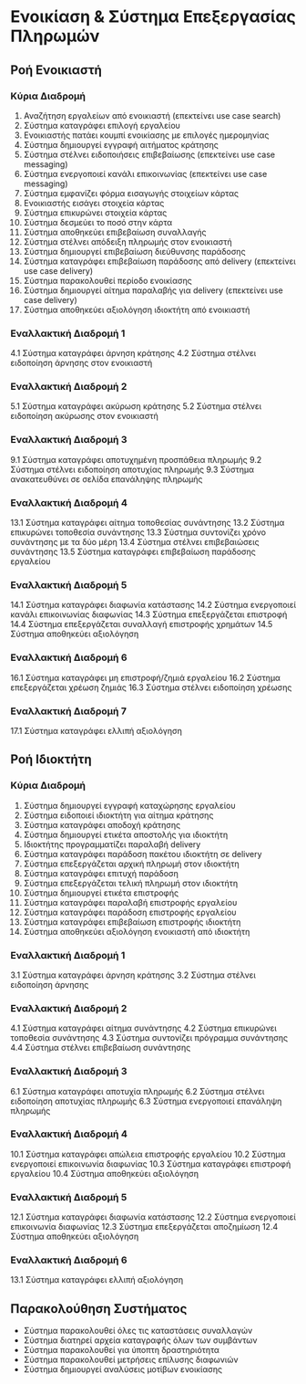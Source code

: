 # Ενοικίαση & Σύστημα Επεξεργασίας Πληρωμών

## Ροή Ενοικιαστή
### Κύρια Διαδρομή
1. Αναζήτηση εργαλείων από ενοικιαστή (επεκτείνει use case search)
2. Σύστημα καταγράφει επιλογή εργαλείου
3. Ενοικιαστής πατάει κουμπί ενοικίασης με επιλογές ημερομηνίας
4. Σύστημα δημιουργεί εγγραφή αιτήματος κράτησης
5. Σύστημα στέλνει ειδοποιήσεις επιβεβαίωσης (επεκτείνει use case messaging)
6. Σύστημα ενεργοποιεί κανάλι επικοινωνίας (επεκτείνει use case messaging)
7. Σύστημα εμφανίζει φόρμα εισαγωγής στοιχείων κάρτας
8. Ενοικιαστής εισάγει στοιχεία κάρτας
9. Σύστημα επικυρώνει στοιχεία κάρτας
10. Σύστημα δεσμεύει το ποσό στην κάρτα
11. Σύστημα αποθηκεύει επιβεβαίωση συναλλαγής
12. Σύστημα στέλνει απόδειξη πληρωμής στον ενοικιαστή
13. Σύστημα δημιουργεί επιβεβαίωση διεύθυνσης παράδοσης
14. Σύστημα καταγράφει επιβεβαίωση παράδοσης από delivery (επεκτείνει use case delivery)
15. Σύστημα παρακολουθεί περίοδο ενοικίασης
16. Σύστημα δημιουργεί αίτημα παραλαβής για delivery (επεκτείνει use case delivery)
17. Σύστημα αποθηκεύει αξιολόγηση ιδιοκτήτη από ενοικιαστή

### Εναλλακτική Διαδρομή 1
4.1 Σύστημα καταγράφει άρνηση κράτησης
4.2 Σύστημα στέλνει ειδοποίηση άρνησης στον ενοικιαστή

### Εναλλακτική Διαδρομή 2
5.1 Σύστημα καταγράφει ακύρωση κράτησης
5.2 Σύστημα στέλνει ειδοποίηση ακύρωσης στον ενοικιαστή

### Εναλλακτική Διαδρομή 3
9.1 Σύστημα καταγράφει αποτυχημένη προσπάθεια πληρωμής
9.2 Σύστημα στέλνει ειδοποίηση αποτυχίας πληρωμής
9.3 Σύστημα ανακατευθύνει σε σελίδα επανάληψης πληρωμής

### Εναλλακτική Διαδρομή 4
13.1 Σύστημα καταγράφει αίτημα τοποθεσίας συνάντησης
13.2 Σύστημα επικυρώνει τοποθεσία συνάντησης
13.3 Σύστημα συντονίζει χρόνο συνάντησης με τα δύο μέρη
13.4 Σύστημα στέλνει επιβεβαιώσεις συνάντησης
13.5 Σύστημα καταγράφει επιβεβαίωση παράδοσης εργαλείου

### Εναλλακτική Διαδρομή 5
14.1 Σύστημα καταγράφει διαφωνία κατάστασης
14.2 Σύστημα ενεργοποιεί κανάλι επικοινωνίας διαφωνίας
14.3 Σύστημα επεξεργάζεται επιστροφή
14.4 Σύστημα επεξεργάζεται συναλλαγή επιστροφής χρημάτων
14.5 Σύστημα αποθηκεύει αξιολόγηση

### Εναλλακτική Διαδρομή 6
16.1 Σύστημα καταγράφει μη επιστροφή/ζημιά εργαλείου
16.2 Σύστημα επεξεργάζεται χρέωση ζημιάς
16.3 Σύστημα στέλνει ειδοποίηση χρέωσης

### Εναλλακτική Διαδρομή 7
17.1 Σύστημα καταγράφει ελλιπή αξιολόγηση

## Ροή Ιδιοκτήτη
### Κύρια Διαδρομή
1. Σύστημα δημιουργεί εγγραφή καταχώρησης εργαλείου
2. Σύστημα ειδοποιεί ιδιοκτήτη για αίτημα κράτησης
3. Σύστημα καταγράφει αποδοχή κράτησης
4. Σύστημα δημιουργεί ετικέτα αποστολής για ιδιοκτήτη
5. Ιδιοκτήτης προγραμματίζει παραλαβή delivery
6. Σύστημα καταγράφει παράδοση πακέτου ιδιοκτήτη σε delivery
7. Σύστημα επεξεργάζεται αρχική πληρωμή στον ιδιοκτήτη
8. Σύστημα καταγράφει επιτυχή παράδοση
9. Σύστημα επεξεργάζεται τελική πληρωμή στον ιδιοκτήτη
10. Σύστημα δημιουργεί ετικέτα επιστροφής
11. Σύστημα καταγράφει παραλαβή επιστροφής εργαλείου
12. Σύστημα καταγράφει παράδοση επιστροφής εργαλείου
13. Σύστημα καταγράφει επιβεβαίωση επιστροφής ιδιοκτήτη
14. Σύστημα αποθηκεύει αξιολόγηση ενοικιαστή από ιδιοκτήτη

### Εναλλακτική Διαδρομή 1
3.1 Σύστημα καταγράφει άρνηση κράτησης
3.2 Σύστημα στέλνει ειδοποίηση άρνησης

### Εναλλακτική Διαδρομή 2
4.1 Σύστημα καταγράφει αίτημα συνάντησης
4.2 Σύστημα επικυρώνει τοποθεσία συνάντησης
4.3 Σύστημα συντονίζει πρόγραμμα συνάντησης
4.4 Σύστημα στέλνει επιβεβαίωση συνάντησης

### Εναλλακτική Διαδρομή 3
6.1 Σύστημα καταγράφει αποτυχία πληρωμής
6.2 Σύστημα στέλνει ειδοποίηση αποτυχίας πληρωμής
6.3 Σύστημα ενεργοποιεί επανάληψη πληρωμής

### Εναλλακτική Διαδρομή 4
10.1 Σύστημα καταγράφει απώλεια επιστροφής εργαλείου
10.2 Σύστημα ενεργοποιεί επικοινωνία διαφωνίας
10.3 Σύστημα καταγράφει επιστροφή εργαλείου
10.4 Σύστημα αποθηκεύει αξιολόγηση

### Εναλλακτική Διαδρομή 5
12.1 Σύστημα καταγράφει διαφωνία κατάστασης
12.2 Σύστημα ενεργοποιεί επικοινωνία διαφωνίας
12.3 Σύστημα επεξεργάζεται αποζημίωση
12.4 Σύστημα αποθηκεύει αξιολόγηση

### Εναλλακτική Διαδρομή 6
13.1 Σύστημα καταγράφει ελλιπή αξιολόγηση

## Παρακολούθηση Συστήματος
- Σύστημα παρακολουθεί όλες τις καταστάσεις συναλλαγών
- Σύστημα διατηρεί αρχεία καταγραφής όλων των συμβάντων
- Σύστημα παρακολουθεί για ύποπτη δραστηριότητα
- Σύστημα παρακολουθεί μετρήσεις επίλυσης διαφωνιών
- Σύστημα δημιουργεί αναλύσεις μοτίβων ενοικίασης
